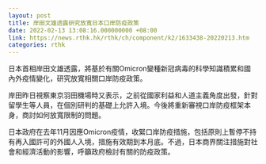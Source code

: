 ```yaml
---
layout: post
title: 岸田文雄透露研究放寬日本口岸防疫政策
date: 2022-02-13 13:08:16.000000000 +08:00
link: https://news.rthk.hk/rthk/ch/component/k2/1633438-20220213.htm
categories: rthk
---
```


日本首相岸田文雄透露，將基於有關Omicron變種新冠病毒的科學知識積累和國內外疫情變化，研究放寬相關口岸防疫政策。

岸田昨日視察東京羽田機場時又表示，之前從國家利益和人道主義角度出發，針對留學生等人員，在個別研判的基礎上允許入境。今後將重新審視口岸防疫框架本身，商討如何放寬限制的問題。

日本政府在去年11月因應Omicron疫情，收緊口岸防疫措施，包括原則上暫停不持有再入國許可的外國人入境，措施有效期到本月底。不過，日本商界關注措施對社會和經濟活動的影響，呼籲政府檢討有關的防疫政策。
